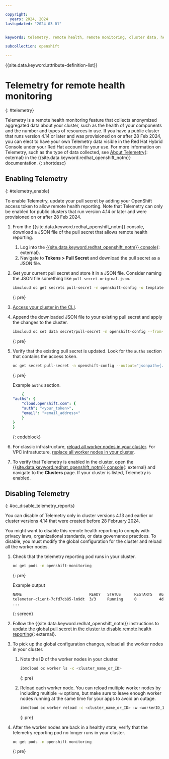 ```yaml
---

copyright: 
  years: 2024, 2024
lastupdated: "2024-03-01"


keywords: telemetry, remote health, remote monitoring, cluster data, health data

subcollection: openshift

---
```


{{site.data.keyword.attribute-definition-list}}

# Telemetry for remote health monitoring
{: #telemetry}

Telemetry is a remote health monitoring feature that collects anonymized aggregated data about your cluster, such as the health of your components and the number and types of resources in use. If you have a public cluster that runs version 4.14 or later and was provisioned on or after 28 Feb 2024, you can elect to have your own Telemetry data visible in the Red Hat Hybrid Console under your Red Hat account for your use. For more information on Telemetry, such as the type of data collected, see [About Telemetry](https://access.redhat.com/documentation/en-us/openshift_container_platform/4.1/html/telemetry/about-telemetry){: external} in the {{site.data.keyword.redhat_openshift_notm}} documentation. 
{: shortdesc}


## Enabling Telemetry
{: #telemetry_enable}

To enable Telemetry, update your pull secret by adding your OpenShift access token to allow remote health reporting.  Note that Telemetry can only be enabled for public clusters that run version 4.14 or later and were provisioned on or after 28 Feb 2024. 



1. From the {{site.data.keyword.redhat_openshift_notm}} console, download a JSON file of the pull secret that allows remote health reporting.
    1. Log into the [{{site.data.keyword.redhat_openshift_notm}} console](https://console.redhat.com/openshift){: external}.
    2. Navigate to **Tokens > Pull Secret** and download the pull secret as a JSON file.

2. Get your current pull secret and store it in a JSON file. Consider naming the JSON file something like `pull-secret-original.json`.
    ```sh
    ibmcloud oc get secrets pull-secret -n openshift-config -o template='{{index .data ".dockerconfigjson"}}' | base64 -d > pull-secret-original.json
    ```
    {: pre}

3. [Access your cluster in the CLI](/docs/openshift?topic=openshift-access_cluster). 

4. Append the downloaded JSON file to your existing pull secret and apply the changes to the cluster.
    ```sh
    ibmcloud oc set data secret/pull-secret -n openshift-config --from-file=.dockerconfigjson=./<downloaded-pull-secret-name>.json
    ```
    {: pre}

5. Verify that the existing pull secret is updated. Look for the `auths` section that contains the access token.
    ```sh
    oc get secret pull-secret -n openshift-config --output="jsonpath={.data.\.dockerconfigjson}" | base64 --decode
    ```
    {: pre}

    Example `auths` section.

    ```yaml
        {
    "auths": {
        "cloud.openshift.com": {
        "auth": "<your_token>",
        "email": "<email_address>"
        }
    }
    }
    ```
    {: codeblock}

6. For classic infrastructure, [reload all worker nodes in your cluster](/https://cloud.ibm.com/docs/openshift?topic=openshift-kubernetes-service-cli#cs_worker_reload). For VPC infrastucture, [replace all worker nodes in your cluster](/docs/containers?topic=containers-kubernetes-service-cli#cli_worker_replace).

7. To verify that Telemetry is enabled in the cluster, open the [{{site.data.keyword.redhat_openshift_notm}} console](https://console.redhat.com/openshift){: external} and navigate to the **Clusters** page. If your cluster is listed, Telemetry is enabled. 

## Disabling Telemetry
{: #oc_disable_telemetry_reports}

You can disable of Telemetry only in cluster versions 4.13 and earlier or cluster versions 4.14 that were created before 28 February 2024.

You might want to disable this remote health reporting to comply with privacy laws, organizational standards, or data governance practices. To disable, you must modify the global configuration for the cluster and reload all the worker nodes.

1. Check that the telemetry reporting pod runs in your cluster.
    ```sh
    oc get pods -n openshift-monitoring
    ```
    {: pre}

    Example output

    ```sh
    NAME                              READY   STATUS      RESTARTS   AGE
    telemeter-client-7cfd7cb85-lm9dt  3/3     Running     0          4d13h
    ...
    ```
    {: screen}

2. Follow the {{site.data.keyword.redhat_openshift_notm}} instructions to [update the global pull secret in the cluster to disable remote health reporting](https://docs.openshift.com/container-platform/4.13/support/remote_health_monitoring/opting-out-of-remote-health-reporting.html){: external}.
3. To pick up the global configuration changes, reload all the worker nodes in your cluster.
    1. Note the **ID** of the worker nodes in your cluster.
        ```sh
        ibmcloud oc worker ls -c <cluster_name_or_ID>
        ```
        {: pre}

    2. Reload each worker node. You can reload multiple worker nodes by including multiple `-w` options, but make sure to leave enough worker nodes running at the same time for your apps to avoid an outage.
        ```sh
        ibmcloud oc worker reload -c <cluster_name_or_ID> -w <workerID_1> -w <workerID_2>
        ```
        {: pre}

4. After the worker nodes are back in a healthy state, verify that the telemetry reporting pod no longer runs in your cluster.
    ```sh
    oc get pods -n openshift-monitoring
    ```
    {: pre}


